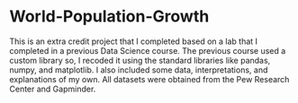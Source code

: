 # World-Population-Growth
This is an extra credit project that I completed based on a lab that I completed in a previous Data Science course. The previous course used a custom library so, I recoded it using the standard libraries like pandas, numpy, and matplotlib. 
I also included some data, interpretations, and explanations of my own.
All datasets were obtained from the Pew Research Center and Gapminder.
